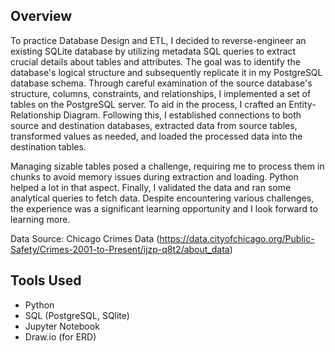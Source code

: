 ## Overview
To practice Database Design and ETL, I decided to reverse-engineer an existing SQLite database by utilizing metadata SQL queries to extract crucial details about tables and attributes. The goal was to identify the database's logical structure and subsequently replicate it in my PostgreSQL database schema. Through careful examination of the source database's structure, columns, constraints, and relationships, I implemented a set of tables on the PostgreSQL server. To aid in the process, I crafted an Entity-Relationship Diagram. Following this, I established connections to both source and destination databases, extracted data from source tables, transformed values as needed, and loaded the processed data into the destination tables. 

Managing sizable tables posed a challenge, requiring me to process them in chunks to avoid memory issues during extraction and loading. Python helped a lot in that aspect. Finally, I validated the data and ran some analytical queries to fetch data. Despite encountering various challenges, the experience was a significant learning opportunity and I look forward to learning more. 

Data Source: Chicago Crimes Data (https://data.cityofchicago.org/Public-Safety/Crimes-2001-to-Present/ijzp-q8t2/about_data)

## Tools Used
* Python
* SQL (PostgreSQL, SQlite)
* Jupyter Notebook
* Draw.io (for ERD)

